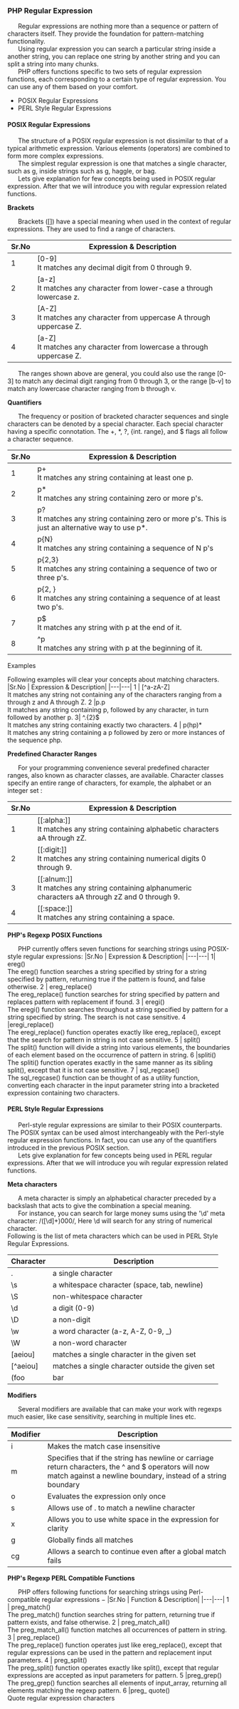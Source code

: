 ### PHP Regular Expression

&nbsp;&nbsp;&nbsp;&nbsp;&nbsp;&nbsp;Regular expressions are nothing more than a sequence or pattern of characters itself. They provide the foundation for pattern-matching functionality.<br/>
&nbsp;&nbsp;&nbsp;&nbsp;&nbsp;&nbsp;Using regular expression you can search a particular string inside a another string, you can replace one string by another string and you can split a string into many chunks.<br/>
&nbsp;&nbsp;&nbsp;&nbsp;&nbsp;&nbsp;PHP offers functions specific to two sets of regular expression functions, each corresponding to a certain type of regular expression. You can use any of them based on your comfort.
- POSIX Regular Expressions
- PERL Style Regular Expressions

#### POSIX Regular Expressions

&nbsp;&nbsp;&nbsp;&nbsp;&nbsp;&nbsp;The structure of a POSIX regular expression is not dissimilar to that of a typical arithmetic expression. Various elements (operators) are combined to form more complex expressions.<br/>
&nbsp;&nbsp;&nbsp;&nbsp;&nbsp;&nbsp;The simplest regular expression is one that matches a single character, such as g, inside strings such as g, haggle, or bag.<br/>
&nbsp;&nbsp;&nbsp;&nbsp;&nbsp;&nbsp;Lets give explanation for few concepts being used in POSIX regular expression. After that we will introduce you with regular expression related functions.

**Brackets**

&nbsp;&nbsp;&nbsp;&nbsp;&nbsp;&nbsp;Brackets ([]) have a special meaning when used in the context of regular expressions. They are used to find a range of characters.

|Sr.No |	Expression & Description|
|---|---|
|1|[0-9] <br/>It matches any decimal digit from 0 through 9.|
|2|[a-z]<br/>It matches any character from lower-case a through lowercase z.|
|3|[A-Z]<br/>It matches any character from uppercase A through uppercase Z.|
|4|[a-Z]<br/>It matches any character from lowercase a through uppercase Z.|

&nbsp;&nbsp;&nbsp;&nbsp;&nbsp;&nbsp;The ranges shown above are general, you could also use the range [0-3] to match any decimal digit ranging from 0 through 3, or the range [b-v] to match any lowercase character ranging from b through v.

**Quantifiers**

&nbsp;&nbsp;&nbsp;&nbsp;&nbsp;&nbsp;The frequency or position of bracketed character sequences and single characters can be denoted by a special character. Each special character having a specific connotation. The +, *, ?, {int. range}, and $ flags all follow a character sequence.

|Sr.No |	Expression & Description|
|---|---|
|1|p+<br/>It matches any string containing at least one p.|
|2|p*<br/>It matches any string containing zero or more p's.|
|3|p?<br/>It matches any string containing zero or more p's. This is just an alternative way to use p*.|
|4|p{N}<br/>It matches any string containing a sequence of N p's
|5|p{2,3}<br/>It matches any string containing a sequence of two or three p's.
6|p{2, }<br/>It matches any string containing a sequence of at least two p's.
7|p$<br/>It matches any string with p at the end of it.
8|^p<br/>It matches any string with p at the beginning of it.

Examples

Following examples will clear your concepts about matching characters.
|Sr.No |	Expression & Description|
|---|---|
1 |	[^a-zA-Z]<br/>It matches any string not containing any of the characters ranging from a through z and A through Z.
2 |p.p<br/>It matches any string containing p, followed by any character, in turn followed by another p.
3| 	^.{2}$<br/>It matches any string containing exactly two characters.
4 |	p(hp)*</br>It matches any string containing a p followed by zero or more instances of the sequence php.

**Predefined Character Ranges**

&nbsp;&nbsp;&nbsp;&nbsp;&nbsp;&nbsp;For your programming convenience several predefined character ranges, also known as character classes, are available. Character classes specify an entire range of characters, for example, the alphabet or an integer set :

|Sr.No |	Expression & Description|
|---|---|
1|[[:alpha:]]<br/>It matches any string containing alphabetic characters aA through zZ.
2 |[[:digit:]]<br/>It matches any string containing numerical digits 0 through 9.
3 |[[:alnum:]]<br/>It matches any string containing alphanumeric characters aA through zZ and 0 through 9.
4 |[[:space:]]<br/>It matches any string containing a space.

**PHP's Regexp POSIX Functions**

&nbsp;&nbsp;&nbsp;&nbsp;&nbsp;&nbsp;PHP currently offers seven functions for searching strings using POSIX-style regular expressions:
|Sr.No |	Expression & Description|
|---|---|
1| 	ereg()<br/>The ereg() function searches a string specified by string for a string specified by pattern, returning true if the pattern is found, and false otherwise.
2 |	ereg_replace()<br/>The ereg_replace() function searches for string specified by pattern and replaces pattern with replacement if found.
3 |	eregi()<br/>The eregi() function searches throughout a string specified by pattern for a string specified by string. The search is not case sensitive.
4 	|eregi_replace()<br/>The eregi_replace() function operates exactly like ereg_replace(), except that the search for pattern in string is not case sensitive.
5 |	split()<br/>The split() function will divide a string into various elements, the boundaries of each element based on the occurrence of pattern in string.
6 	|spliti()<br/>The spliti() function operates exactly in the same manner as its sibling split(), except that it is not case sensitive.
7 |	sql_regcase()<br/>The sql_regcase() function can be thought of as a utility function, converting each character in the input parameter string into a bracketed expression containing two characters.

#### PERL Style Regular Expressions

&nbsp;&nbsp;&nbsp;&nbsp;&nbsp;&nbsp;Perl-style regular expressions are similar to their POSIX counterparts. The POSIX syntax can be used almost interchangeably with the Perl-style regular expression functions. In fact, you can use any of the quantifiers introduced in the previous POSIX section.<br/>
&nbsp;&nbsp;&nbsp;&nbsp;&nbsp;&nbsp;Lets give explanation for few concepts being used in PERL regular expressions. After that we will introduce you wih regular expression related functions.

**Meta characters**

&nbsp;&nbsp;&nbsp;&nbsp;&nbsp;&nbsp;A meta character is simply an alphabetical character preceded by a backslash that acts to give the combination a special meaning.<br/>
&nbsp;&nbsp;&nbsp;&nbsp;&nbsp;&nbsp;For instance, you can search for large money sums using the '\d' meta character: /([\d]+)000/, Here \d will search for any string of numerical character.<br/>
Following is the list of meta characters which can be used in PERL Style Regular Expressions.

|Character	|	Description|
|---|---|
.  |            a single character
\s   |          a whitespace character (space, tab, newline)
\S    |         non-whitespace character
\d     |        a digit (0-9)
\D      |       a non-digit
\w       |      a word character (a-z, A-Z, 0-9, _)
\W        |     a non-word character
[aeiou]    |    matches a single character in the given set
[^aeiou]    |   matches a single character outside the given set
(foo|bar|baz)|  matches any of the alternatives specified

**Modifiers**

&nbsp;&nbsp;&nbsp;&nbsp;&nbsp;&nbsp;Several modifiers are available that can make your work with regexps much easier, like case sensitivity, searching in multiple lines etc.

|Modifier|	Description|
|---|---|
i |	Makes the match case insensitive
m |	Specifies that if the string has newline or carriage return characters, the ^ and $ operators will now match against a newline boundary, instead of a string boundary
o |Evaluates the expression only once
s| 	Allows use of . to match a newline character
x |	Allows you to use white space in the expression for clarity
g 	|Globally finds all matches
cg| 	Allows a search to continue even after a global match fails

**PHP's Regexp PERL Compatible Functions**

&nbsp;&nbsp;&nbsp;&nbsp;&nbsp;&nbsp;PHP offers following functions for searching strings using Perl-compatible regular expressions −
|Sr.No |	Function & Description|
|---|---|
1 |	preg_match()<br/>The preg_match() function searches string for pattern, returning true if pattern exists, and false otherwise.
2 |	preg_match_all()<br/>The preg_match_all() function matches all occurrences of pattern in string.
3 |	preg_replace()<br/>The preg_replace() function operates just like ereg_replace(), except that regular expressions can be used in the pattern and replacement input parameters.
4 |	preg_split()<br/>The preg_split() function operates exactly like split(), except that regular expressions are accepted as input parameters for pattern.
5 |preg_grep()<br/>The preg_grep() function searches all elements of input_array, returning all elements matching the regexp pattern.
6 |preg_ quote()<br/>Quote regular expression characters
